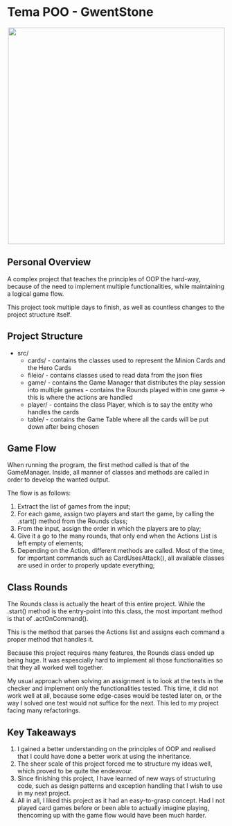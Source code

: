 

# Tema POO  - GwentStone

<div align="center"><img src="https://media1.tenor.com/m/8roYGyMXjrgAAAAd/cyno-genshin-impact.gif" width="500px"></div>

## Personal Overview

A complex project that teaches the principles of OOP the hard-way, because of the need to implement multiple functionalities, while maintaining a logical game flow.

This project took multiple days to finish, as well as countless changes to the project structure itself.

## Project Structure

* src/
  * cards/ - contains the classes used to represent the Minion Cards and the Hero Cards
  * fileio/ - contains classes used to read data from the json files
  * game/ - contains the Game Manager that distributes the play session into multiple games
          - contains the Rounds played within one game -> this  is where the actions are handled
  * player/ - contains the class Player, which is to say the entity who handles the cards
  * table/ - contains the Game Table where all the cards will be put down after being chosen

## Game Flow

When running the program, the first method called is that of the GameManager. Inside, all manner of classes and methods are called in order to develop the wanted output.

The flow is as follows:
1. Extract the list of games from the input;
2. For each game, assign two players and start the game, by calling the .start() method from the Rounds class;
3. From the input, assign the order in which the players are to play;
4. Give it a go to the many rounds, that only end when the Actions List is left empty of elements;
5. Depending on the Action, different methods are called. Most of the time, for important commands such as CardUsesAttack(), all available classes are used in order to properly update everything;

## Class Rounds

The Rounds class is actually the heart of this entire project. While the .start() method is the entry-point into this class, the most important method is that of .actOnCommand().

This is the method that parses the Actions list and assigns each command a proper method that handles it.

Because this project requires many features, the Rounds class ended up being huge. It was espescially hard to implement all those functionalities so that they all worked well together.

My usual approach when solving an assignment is to look at the tests in the checker and implement only the functionalities tested. This time, it did not work well at all, because
some edge-cases would be tested later on, or the way I solved one test would not suffice for the next. This led to my project facing many refactorings.

## Key Takeaways

1. I gained a better understanding on the principles of OOP and realised that I could have done a better work at using the inheritance.
2. The sheer scale of this project forced me to structure my ideas well, which proved to be quite the endeavour.
3. Since finishing this project, I have learned of new ways of structuring code, such as design patterns and exception handling that I wish to use in my next project.
4. All in all, I liked this project as it had an easy-to-grasp concept. Had I not played card games before or been able to actually imagine playing, thencoming up with the game flow would have been much harder.

